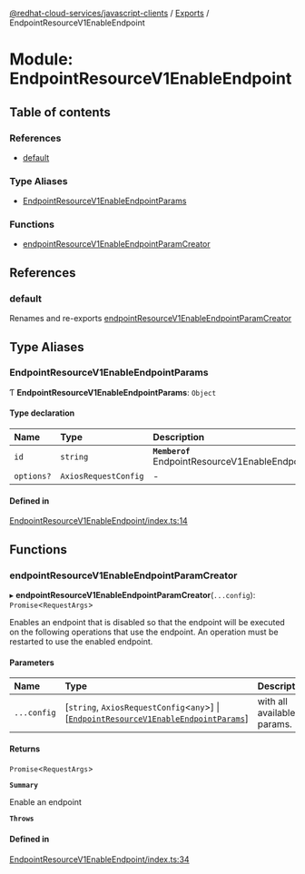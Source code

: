 [@redhat-cloud-services/javascript-clients](../README.md) / [Exports](../modules.md) / EndpointResourceV1EnableEndpoint

# Module: EndpointResourceV1EnableEndpoint

## Table of contents

### References

- [default](EndpointResourceV1EnableEndpoint.md#default)

### Type Aliases

- [EndpointResourceV1EnableEndpointParams](EndpointResourceV1EnableEndpoint.md#endpointresourcev1enableendpointparams)

### Functions

- [endpointResourceV1EnableEndpointParamCreator](EndpointResourceV1EnableEndpoint.md#endpointresourcev1enableendpointparamcreator)

## References

### default

Renames and re-exports [endpointResourceV1EnableEndpointParamCreator](EndpointResourceV1EnableEndpoint.md#endpointresourcev1enableendpointparamcreator)

## Type Aliases

### EndpointResourceV1EnableEndpointParams

Ƭ **EndpointResourceV1EnableEndpointParams**: `Object`

#### Type declaration

| Name | Type | Description |
| :------ | :------ | :------ |
| `id` | `string` | **`Memberof`** EndpointResourceV1EnableEndpointApi |
| `options?` | `AxiosRequestConfig` | - |

#### Defined in

[EndpointResourceV1EnableEndpoint/index.ts:14](https://github.com/RedHatInsights/javascript-clients/blob/main/packages/integrations/EndpointResourceV1EnableEndpoint/index.ts#L14)

## Functions

### endpointResourceV1EnableEndpointParamCreator

▸ **endpointResourceV1EnableEndpointParamCreator**(`...config`): `Promise`\<`RequestArgs`\>

Enables an endpoint that is disabled so that the endpoint will be executed on the following operations that use the endpoint. An operation must be restarted to use the enabled endpoint.

#### Parameters

| Name | Type | Description |
| :------ | :------ | :------ |
| `...config` | [`string`, `AxiosRequestConfig`\<`any`\>] \| [[`EndpointResourceV1EnableEndpointParams`](EndpointResourceV1EnableEndpoint.md#endpointresourcev1enableendpointparams)] | with all available params. |

#### Returns

`Promise`\<`RequestArgs`\>

**`Summary`**

Enable an endpoint

**`Throws`**

#### Defined in

[EndpointResourceV1EnableEndpoint/index.ts:34](https://github.com/RedHatInsights/javascript-clients/blob/main/packages/integrations/EndpointResourceV1EnableEndpoint/index.ts#L34)
